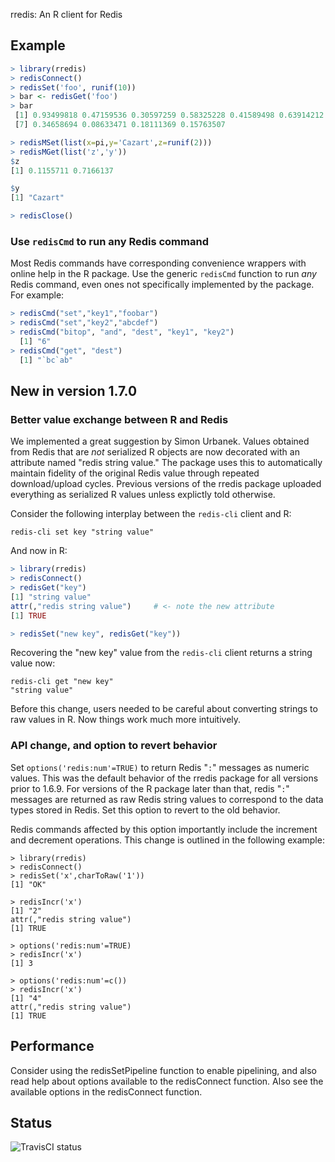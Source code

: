 rredis: An R client for Redis

## Example

```R
> library(rredis)
> redisConnect()         
> redisSet('foo', runif(10))
> bar <- redisGet('foo') 
> bar
 [1] 0.93499818 0.47159536 0.30597259 0.58325228 0.41589498 0.63914212
 [7] 0.34658694 0.08633471 0.18111369 0.15763507

> redisMSet(list(x=pi,y='Cazart',z=runif(2)))
> redisMGet(list('z','y'))
$z
[1] 0.1155711 0.7166137

$y
[1] "Cazart"

> redisClose()
```

### Use `redisCmd` to run any Redis command

Most Redis commands have corresponding convenience wrappers with online
help in the R package. Use the generic `redisCmd` function to run _any_
Redis command, even ones not specifically implemented by the package.
For example:

```r
> redisCmd("set","key1","foobar")
> redisCmd("set","key2","abcdef")
> redisCmd("bitop", "and", "dest", "key1", "key2")
  [1] "6"
> redisCmd("get", "dest")
  [1] "`bc`ab"
```

## New in version 1.7.0

### Better value exchange between R and Redis

We implemented a great suggestion by Simon Urbanek. Values obtained from Redis
that are *not* serialized R objects are now decorated with an attribute named
"redis string value." The package uses this to automatically maintain fidelity
of the original Redis value through repeated download/upload cycles. Previous
versions of the rredis package uploaded everything as serialized R values
unless explictly told otherwise.

Consider the following interplay between the `redis-cli` client and R:

```
redis-cli set key "string value"
```
And now in R:
```r
> library(rredis)
> redisConnect()
> redisGet("key")
[1] "string value"
attr(,"redis string value")     # <- note the new attribute
[1] TRUE

> redisSet("new key", redisGet("key"))
```
Recovering the "new key" value from the `redis-cli` client returns a string
value now:
```
redis-cli get "new key"
"string value"
```
Before this change, users needed to be careful about converting strings to
raw values in R. Now things work much more intuitively.

### API change, and option to revert behavior

Set `options('redis:num'=TRUE)` to return
Redis "`:`" messages as numeric values. This was the default behavior
of the rredis package for all versions prior to 1.6.9. For versions
of the R package later than that, redis "`:`" messages are returned
as raw Redis string values to correspond to the data types stored in Redis.
Set this option to revert to the old behavior.

Redis commands affected by this option importantly include the increment
and decrement operations. This change is outlined in the following example:
```
> library(rredis)
> redisConnect()
> redisSet('x',charToRaw('1'))
[1] "OK"

> redisIncr('x')
[1] "2"
attr(,"redis string value")
[1] TRUE

> options('redis:num'=TRUE)
> redisIncr('x')
[1] 3

> options('redis:num'=c())
> redisIncr('x')
[1] "4"
attr(,"redis string value")
[1] TRUE
```


## Performance

Consider using the redisSetPipeline function to enable pipelining, and also
read help about options available to the redisConnect function.  Also see the
available options in the redisConnect function.

## Status
![TravisCI status](https://travis-ci.org/bwlewis/rredis.svg?branch=master)
